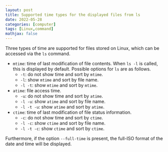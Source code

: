 ```yaml
---
layout: post
title: Supported time types for the displayed files from ls
date: 2022-05-28
categories: [computer]
tags: [Linux,command]
mathjax: false
---
```


Three types of time are supported for files stored on Linux, which can be accessed via the `ls` command.

-   `mtime`: time of last modification of file contents. When `ls -l` is called, this is displayed by default. Possible options for `ls` are as follows.
    -   `-t`: do not show time and sort by `mtime`.
    -   `-l`: show `mtime` and sort by file name.
    -   `-l -t`: show `mtime` and sort by `mtime`.
-   `atime`: file access time.
    -   `-u`: do not show time and sort by `atime`.
    -   `-l -u`: show `atime` and sort by file name.
    -   `-l -t -u`: show `atime` and sort by `atime`.
-   `ctime`: time of last modification of file status information.
    -   `-c`: do not show time and sort by `ctime`.
    -   `-l -c`: show `ctime` and sort by file name.
    -   `-l -t -c`: show `ctime` and sort by `ctime`.

Furthermore, if the option `--full-time` is present, the full-ISO format of the date and time will be displayed.
